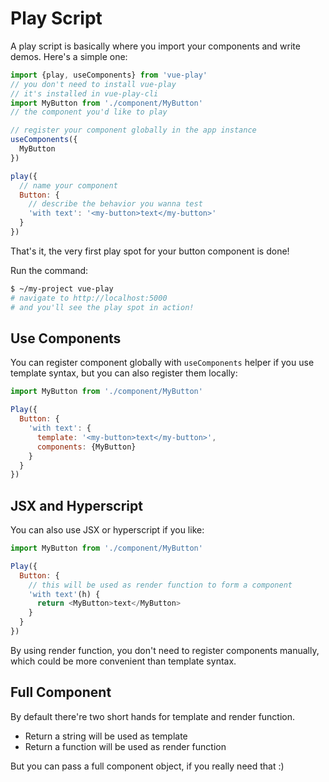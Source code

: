 # Play Script

A play script is basically where you import your components and write demos. Here's a simple one:

```js
import {play, useComponents} from 'vue-play'
// you don't need to install vue-play
// it's installed in vue-play-cli
import MyButton from './component/MyButton'
// the component you'd like to play

// register your component globally in the app instance
useComponents({
  MyButton
})

play({
  // name your component
  Button: {
    // describe the behavior you wanna test
    'with text': '<my-button>text</my-button>'
  }
})
```

That's it, the very first play spot for your button component is done!

Run the command:

```bash
$ ~/my-project vue-play
# navigate to http://localhost:5000
# and you'll see the play spot in action!
```

## Use Components

You can register component globally with `useComponents` helper if you use template syntax, but you can also register them locally:

```js
import MyButton from './component/MyButton'

Play({
  Button: {
    'with text': {
      template: '<my-button>text</my-button>',
      components: {MyButton}
    }
  }
})
```

## JSX and Hyperscript

You can also use JSX or hyperscript if you like:

```js
import MyButton from './component/MyButton'

Play({
  Button: {
    // this will be used as render function to form a component
    'with text'(h) {
      return <MyButton>text</MyButton>
    }
  }
})
```

By using render function, you don't need to register components manually, which could be more convenient than template syntax.

## Full Component

By default there're two short hands for template and render function.

- Return a string will be used as template
- Return a function will be used as render function

But you can pass a full component object, if you really need that :)
